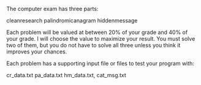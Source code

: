 The computer exam has three parts:

cleanresearch 
palindromicanagram 
hiddenmessage 

Each problem will be valued at between 20% of
your grade and 40% of your grade. I will choose
the value to maximize your result. You must solve
two of them, but you do not have to solve all three
unless you think it improves your chances.


Each problem has a supporting input file or files
to test your program with:

cr_data.txt
pa_data.txt
hm_data.txt, cat_msg.txt

